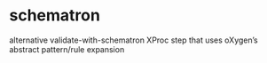 # schematron
alternative validate-with-schematron XProc step that uses oXygen’s abstract pattern/rule expansion
